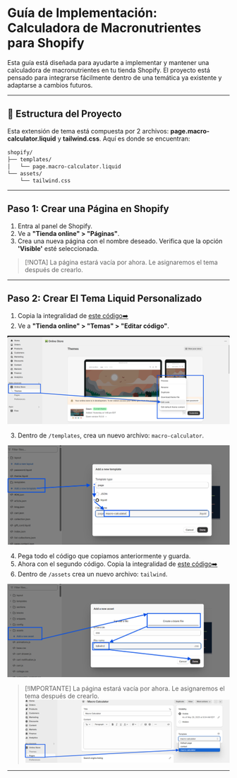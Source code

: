 # Guía de Implementación: Calculadora de Macronutrientes para Shopify

Esta guía está diseñada para ayudarte a implementar y mantener una calculadora de macronutrientes en tu tienda Shopify. El proyecto está pensado para integrarse fácilmente dentro de una temática ya existente y adaptarse a cambios futuros.

----------

## 🔄 Estructura del Proyecto

Esta extensión de tema está compuesta por 2 archivos: **page.macro-calculator.liquid** y **tailwind.css**. Aquí es donde se encuentran:
```
shopify/
├── templates/
│   └── page.macro-calculator.liquid
└── assets/
    └── tailwind.css
```

----------

## Paso 1: Crear una Página en Shopify

1.  Entra al panel de Shopify.
2.  Ve a **"Tienda online" > "Páginas"**.
3.  Crea una nueva página con el nombre deseado. Verifica que la opción **'Visible'** esté seleccionada.
    
> [!NOTA]
> La página estará vacía por ahora. Le asignaremos el tema después de crearlo.
    

----------

## Paso 2: Crear El Tema Liquid Personalizado

1.  Copia la integralidad de [este código➡️](https://raw.githubusercontent.com/affane1/shopify-macro-calculator/refs/heads/main/shopify/templates/page.macro-calculator.liquid)
2.  Ve a **"Tienda online" > "Temas" > "Editar código"**.

![](/docs/images/1.png)

3.  Dentro de `/templates`, crea un nuevo archivo: `macro-calculator`.

![](/docs/images/2.png)

4. Pega todo el código que copiamos anteriormente y guarda.
5. Ahora con el segundo código. Copia la integralidad de [este código➡️](https://raw.githubusercontent.com/affane1/shopify-macro-calculator/refs/heads/main/shopify/assets/tailwind.css)
6. Dentro de `/assets` crea un nuevo archivo: `tailwind`.

![](/docs/images/3.png)

> [!IMPORTANTE]
> La página estará vacía por ahora. Le asignaremos el tema después de crearlo.
> ![](/docs/images/4.png)

----------
